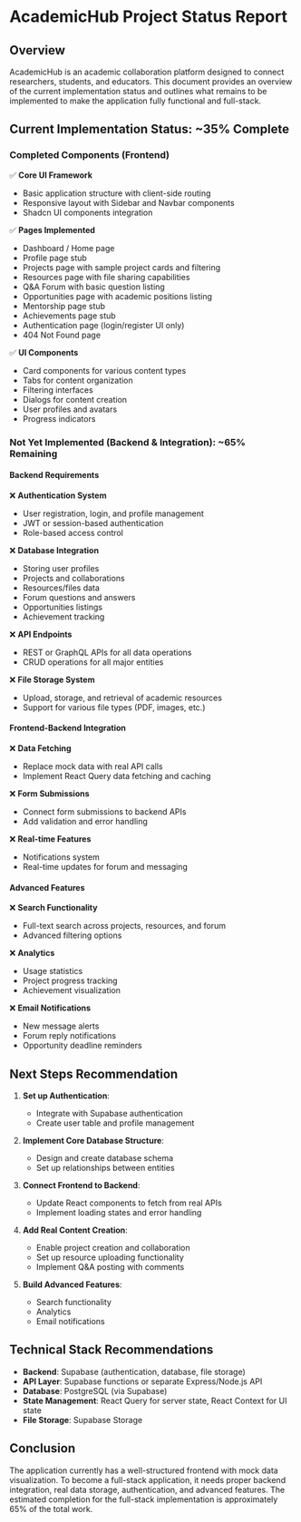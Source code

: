 
# AcademicHub Project Status Report

## Overview
AcademicHub is an academic collaboration platform designed to connect researchers, students, and educators. This document provides an overview of the current implementation status and outlines what remains to be implemented to make the application fully functional and full-stack.

## Current Implementation Status: ~35% Complete

### Completed Components (Frontend)
✅ **Core UI Framework**
- Basic application structure with client-side routing
- Responsive layout with Sidebar and Navbar components
- Shadcn UI components integration

✅ **Pages Implemented**
- Dashboard / Home page
- Profile page stub
- Projects page with sample project cards and filtering
- Resources page with file sharing capabilities
- Q&A Forum with basic question listing
- Opportunities page with academic positions listing
- Mentorship page stub
- Achievements page stub
- Authentication page (login/register UI only)
- 404 Not Found page

✅ **UI Components**
- Card components for various content types
- Tabs for content organization
- Filtering interfaces
- Dialogs for content creation
- User profiles and avatars
- Progress indicators

### Not Yet Implemented (Backend & Integration): ~65% Remaining

#### Backend Requirements
❌ **Authentication System**
- User registration, login, and profile management
- JWT or session-based authentication
- Role-based access control

❌ **Database Integration**
- Storing user profiles
- Projects and collaborations
- Resources/files data
- Forum questions and answers
- Opportunities listings
- Achievement tracking

❌ **API Endpoints**
- REST or GraphQL APIs for all data operations
- CRUD operations for all major entities

❌ **File Storage System**
- Upload, storage, and retrieval of academic resources
- Support for various file types (PDF, images, etc.)

#### Frontend-Backend Integration
❌ **Data Fetching**
- Replace mock data with real API calls
- Implement React Query data fetching and caching

❌ **Form Submissions**
- Connect form submissions to backend APIs
- Add validation and error handling

❌ **Real-time Features**
- Notifications system
- Real-time updates for forum and messaging

#### Advanced Features
❌ **Search Functionality**
- Full-text search across projects, resources, and forum
- Advanced filtering options

❌ **Analytics**
- Usage statistics
- Project progress tracking
- Achievement visualization

❌ **Email Notifications**
- New message alerts
- Forum reply notifications
- Opportunity deadline reminders

## Next Steps Recommendation

1. **Set up Authentication**:
   - Integrate with Supabase authentication
   - Create user table and profile management

2. **Implement Core Database Structure**:
   - Design and create database schema
   - Set up relationships between entities

3. **Connect Frontend to Backend**:
   - Update React components to fetch from real APIs
   - Implement loading states and error handling

4. **Add Real Content Creation**:
   - Enable project creation and collaboration
   - Set up resource uploading functionality
   - Implement Q&A posting with comments

5. **Build Advanced Features**:
   - Search functionality
   - Analytics
   - Email notifications

## Technical Stack Recommendations

- **Backend**: Supabase (authentication, database, file storage)
- **API Layer**: Supabase functions or separate Express/Node.js API
- **Database**: PostgreSQL (via Supabase)
- **State Management**: React Query for server state, React Context for UI state
- **File Storage**: Supabase Storage

## Conclusion
The application currently has a well-structured frontend with mock data visualization. To become a full-stack application, it needs proper backend integration, real data storage, authentication, and advanced features. The estimated completion for the full-stack implementation is approximately 65% of the total work.
